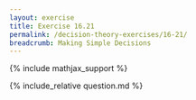 ```yaml
---
layout: exercise
title: Exercise 16.21
permalink: /decision-theory-exercises/16-21/
breadcrumb: Making Simple Decisions
---
```


{% include mathjax_support %}

<div><i class="arrow-up loader" data-chapter="decision-theory-exercises" data-exercise="ex_21" data-rating="0"></i></div>
{% include_relative question.md %}
